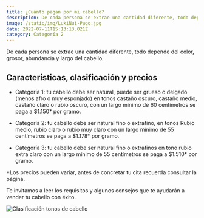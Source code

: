 ```yaml
---
title: ¿Cuánto pagan por mi cabello?
description: De cada persona se extrae una cantidad diferente, todo depende del color, grosor, abundancia y largo del cabello. 
image: /static/img/LukiNui-Pago.jpg
date: 2022-07-11T15:13:13.021Z
category: Categoría 2
---
```


De cada persona se extrae una cantidad diferente, todo depende del color, grosor, abundancia y largo del cabello.

## Características, clasificación y precios

- Categoría 1: tu cabello debe ser natural, puede ser grueso o delgado (menos afro o muy esponjado) en tonos castaño oscuro, castaño medio, castaño claro o rubio oscuro, con un largo mínimo de 60 centímetros se paga a $1.150* por gramo.

- Categoría 2: tu cabello debe ser natural fino o extrafino, en tonos Rubio medio, rubio claro o rubio muy claro con un largo mínimo de 55 centímetros se paga a $1.178* por gramo.

- Categoría 3: tu cabello debe ser natural fino o extrafinos en tono rubio extra claro con un largo mínimo de 55 centímetros se paga a $1.510* por gramo.

*Los precios pueden variar, antes de concretar tu cita recuerda consultar la página.
 
Te invitamos a leer los requisitos y algunos consejos que te ayudarán a vender tu cabello con éxito.

![Clasificación tonos de cabello](/static/img/LukiNui-Clasificación-de-cabello-por-categoría-de-pago.png)